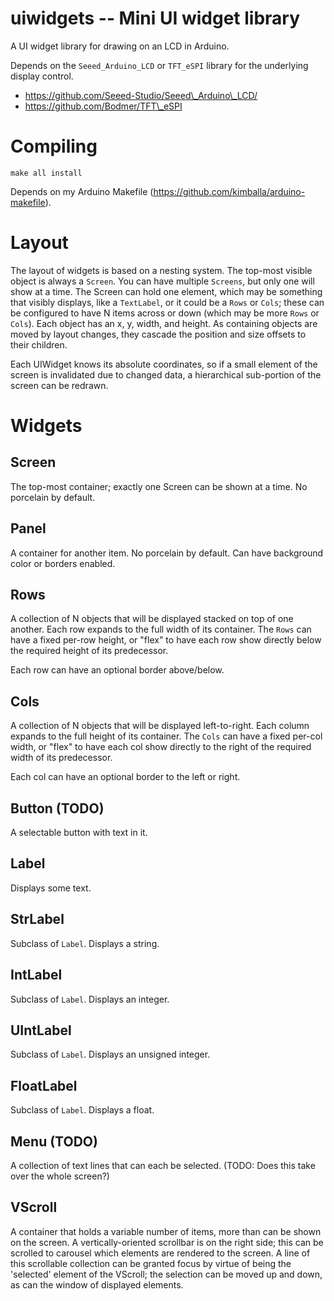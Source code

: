 

uiwidgets -- Mini UI widget library
===================================

A UI widget library for drawing on an LCD in Arduino.

Depends on the `Seeed_Arduino_LCD` or `TFT_eSPI` library for the underlying
display control.

* https://github.com/Seeed-Studio/Seeed\_Arduino\_LCD/
* https://github.com/Bodmer/TFT\_eSPI

Compiling
=========

`make all install`

Depends on my Arduino Makefile (https://github.com/kimballa/arduino-makefile).

Layout
======

The layout of widgets is based on a nesting system. The top-most visible object is always a
`Screen`. You can have multiple `Screens`, but only one will show at a time. The Screen can hold one
element, which may be something that visibly displays, like a `TextLabel`, or it could be a `Rows`
or `Cols`; these can be configured to have N items across or down (which may be more `Rows` or
`Cols`). Each object has an x, y, width, and height.  As containing objects are moved by layout
changes, they cascade the position and size offsets to their children.

Each UIWidget knows its absolute coordinates, so if a small element of the screen is invalidated
due to changed data, a hierarchical sub-portion of the screen can be redrawn.

Widgets
=======

Screen
------
The top-most container; exactly one Screen can be shown at a time. No porcelain by default.

Panel
-----
A container for another item. No porcelain by default. Can have background color or borders enabled.

Rows
----
A collection of N objects that will be displayed stacked on top of one another. Each row expands to
the full width of its container. The `Rows` can have a fixed per-row height, or "flex" to have each
row show directly below the required height of its predecessor.

Each row can have an optional border above/below.

Cols
----
A collection of N objects that will be displayed left-to-right. Each column expands to
the full height of its container. The `Cols` can have a fixed per-col width, or "flex" to have each
col show directly to the right of the required width of its predecessor.

Each col can have an optional border to the left or right.

Button (TODO)
------
A selectable button with text in it.

Label
--------
Displays some text.

StrLabel
--------
Subclass of `Label`. Displays a string.

IntLabel
--------
Subclass of `Label`. Displays an integer.

UIntLabel
--------
Subclass of `Label`. Displays an unsigned integer.

FloatLabel
--------
Subclass of `Label`. Displays a float.

Menu (TODO)
----
A collection of text lines that can each be selected.
(TODO: Does this take over the whole screen?)

VScroll
-------
A container that holds a variable number of items, more than can be shown on the screen.
A vertically-oriented scrollbar is on the right side; this can be scrolled to carousel which
elements are rendered to the screen. A line of this scrollable collection can be granted focus
by virtue of being the 'selected' element of the VScroll; the selection can be moved up and down, as
can the window of displayed elements.


